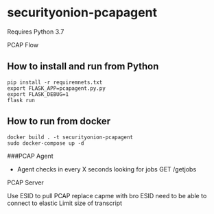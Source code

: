 # securityonion-pcapagent

Requires Python 3.7  

PCAP Flow

## How to install and run from Python


    pip install -r requiremnets.txt
    export FLASK_APP=pcapagent.py.py
    export FLASK_DEBUG=1
    flask run

## How to run from docker

    docker build . -t securityonion-pcapagent
    sudo docker-compose up -d

###PCAP Agent

- Agent checks in every X seconds looking for jobs GET /getjobs


PCAP Server

Use ESID to pull PCAP
replace capme with bro
ESID need to be able to connect to elastic
Limit size of transcript
